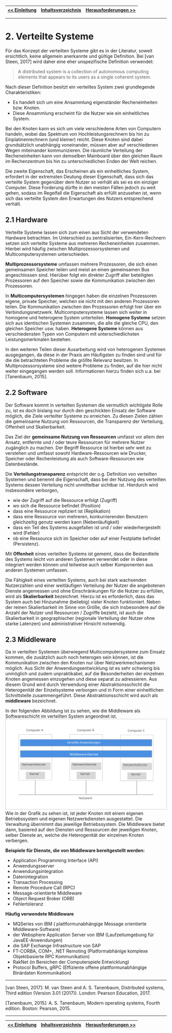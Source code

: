 |[<< Einleitung](03_einleitung.md) | [Inhaltsverzeichnis](02_toc.md) | [Herausforderungen >>](05_herausforderungen.md)|
|-|-|-|

---

# 2. Verteilte Systeme

Für das Konzept der verteilten Systeme gibt es in der Literatur, soweit ersichtlich, keine allgemein anerkannte und gültige Definition. Bei [van Steen, 2017] wird daher eine eher unspezifische Definition verwendet:
> A distributed system is a collection of autonomous computing elements that appears to its users as a single coherent system.

Nach dieser Definition besitzt ein verteiltes System zwei grundlegende Charakteristiken:
* Es handelt sich um eine Ansammlung eigenständer Recheneinheiten bzw. Knoten.
* Diese Ansammlung erscheint für die Nutzer wie ein einheitliches System.

Bei den Knoten kann es sich um viele verschiedene Arten von Computern handeln, wobei das Spektrum von Hochleistungsrechnern bis hin zu Einplatinenrechnern (und kleiner) reicht. Diese Knoten sind dabei grundsätzlich unabhängig voneinander, müssen aber auf verschiedenen Wegen miteinander kommunizieren. Die räumliche Verteilung der Recheneinheiten kann von demselben Mainboard über den gleichen Raum im Rechenzentrum bis hin zu unterschiedlichen Enden der Welt reichen.

Die zweite Eigenschaft, das Erscheinen als ein einheitliches System, erfordert in der extremsten Deutung dieser Eigenschaft, dass sich das verteilte System gegenüber dem Nutzer so verhält als sei es ein einziger Computer. Diese Forderung dürfte in den meisten Fällen jedoch zu weit gehen, sodass im Regelfall die Eigenschaft als erfüllt anzusehen ist, wenn sich das verteilte System den Erwartungen des Nutzers entsprechend verhält.


## 2.1 Hardware

Verteilte Systeme lassen sich zum einen aus Sicht der verwendeten Hardware betrachten. Im Unterschied zu zentralisierten, Ein-Kern-Rechnern setzen sich verteilte Systeme aus mehreren Recheneinheiten zusammen. Hierbei wird häufig zwischen Multiprozessorsystemen und Multicomputersystemen unterschieden.

**Multiprozessorsysteme** umfassen mehrere Prozessoren, die sich einen gemeinsamen Speicher teilen und meist an einen gemeinsamen Bus angeschlossen sind. Hierüber folgt ein direkter Zugriff aller beteiligten Prozessoren auf den Speicher sowie die Kommunikation zwischen den Prozessoren.

In **Multicomputersystemen** hingegen haben die einzelnen Prozessoren eigene, private Speicher, welchen sie nicht mit den anderen Prozessoren teilen. Die Kommunikation zwischen den Prozessoren erfolgt hier über ein Verbindungsnetzwerk. Multicomputersysteme lassen sich weiter in homogene und heterogene System unterteilen. **Homogene Systeme** setzen sich aus identischen Systemen zusammen, die alle die gleiche CPU, den gleichen Speicher usw. haben. **Heterogene Systeme** können aus verschiedensten Typen von Computern mit unterschiedlichsten Leistungsmerkmalen bestehen.

In den weiteren Teilen dieser Ausarbeitung wird von heterogenen Systemen ausgegangen, da diese in der Praxis am Häufigsten zu finden sind und für die die betrachteten Probleme die größte Relevanz besitzen. In Multiprozessorsysteme sind weitere Probleme zu finden, auf die hier nicht weiter eingegangen werden soll. Informationen hierzu finden sich u.a. bei [Tanenbaum, 2015].

## 2.2 Software

Der Software kommt in verteilten Systemen die vermutlich wichtigste Rolle zu, ist es doch bislang nur durch den geschickten Einsatz der Software möglich, die Ziele verteilter Systeme zu erreichen. Zu diesen Zielen zählen die gemeinsame Nutzung von Ressourcen, die Transparenz der Verteilung, Offenheit und Skalierbarkeit.

Das Ziel der **gemeinsame Nutzung von Ressourcen** umfasst vor allem den Ansatz, entfernte und / oder teure Ressourcen für mehrere Nutzer zugänglich zu machen. Der Begriff Ressource ist hierbei sehr weit zu verstehen und umfasst sowohl Hardware-Ressourcen wie Drucker, Speicher oder Rechenleistung als auch Software-Ressourcen wie Datenbestände.

Die **Verteilungstransparenz** entspricht der o.g. Definition von verteilten Systemen und benennt die Eigenschaft, dass bei der Nutzung des verteilten Systems dessen Verteilung nicht unmittelbar sichtbar ist. Hierdurch wird insbesondere verborgen,
* wie der Zugriff auf die Ressource erfolgt (Zugriff)
* wo sich die Ressource befindet (Position)
* dass eine Ressource repliziert ist (Replikation)
* dass eine Ressource von mehreren, konkurrierenden Benutzern gleichzeitig genutz werden kann (Nebenläufigkeit)
* dass ein Teil des Systems ausgefallen ist und / oder wiederhergestellt wird (Fehler)
* ob eine Ressource sich im Speicher oder auf einer Festplatte befindet (Persistenz).

Mit **Offenheit** eines verteilten Systems ist gemeint, dass die Bestandteile des Systems leicht von anderen Systemen verwendet oder in diese integriert werden können und teilweise auch selber Komponenten aus anderen Systemen umfassen.

Die Fähigkeit eines verteilten Systems, auch bei stark wachsenden Nutzerzahlen und einer weitläufigen Verteilung der Nutzer die angebotenen Dienste angemessen und ohne Einschränkungen für die Nutzer zu erfüllen, wird als **Skalierbarkeit** bezeichnet. Hierzu ist es erforderlich, dass das System auch bei Hinzunahme (beliebig) vieler Knoten funktioniert. Neben der reinen Skalierbarkeit im Sinne von Größe, die sich insbesondere auf die Anzahl der Nutzer und Ressourcen / Zugriffe bezieht, ist auch die Skalierbarkeit in geographischer (regionale Verteilung der Nutzer ohne starke Latenzen) und administrativer Hinsicht notwendig.

## 2.3 Middleware
Da in verteilten Systemen überwiegend Multicomputersysteme zum Einsatz kommen, die zusätzlich auch noch heterogen sein können, ist die Kommunikation zwischen den Knoten nur über Netzwerkmechanismen möglich. Aus Sicht der Anwendungsentwicklung ist es sehr schwierig bis unmöglich und zudem unpraktikabel, auf die Besonderheiten der einzelnen Knoten angemessen einzugehen und diese separat zu adressieren. Aus diesem Grund wird durch Verwendung einer Abstraktionsschicht die Heterogenität der Einzelsysteme verborgen und in Form einer einheitlichen Schnittstelle zusammengeführt. Diese Abstraktionsschicht wird auch als **middleware** bezeichnet.

In der folgenden Abbildung ist zu sehen, wie die Middleware als Softwareschicht im verteilten System angeordnet ist.
![Middleware](assets/middleware.svg)
Wie in der Grafik zu sehen ist, ist jeder Knoten mit einem eigenen Betriebssystem und eigenen Netzwerkdiensten ausgestattet. Die Verwaltung übernimmt das jeweilige Betriebssystem. Die Middleware bietet dann, basiered auf den Diensten und Ressourcen der jeweiligen Knoten, selber Dienste an, welche die Heterogenität der einzelnen Knoten verbergen.

**Beispiele für Dienste, die von Middleware bereitgestellt werden:**
- Application Programming Interface (API)
- Anwendungsserver
- Anwendungsintegration
- Datenintegration
- Transaction Processing
- Remote Procedure Call (RPC)
- Message-orientierte Middleware
- Object Request Broker (ORB)
- Fehlertoleranz

**Häufig verwendete Middleware**
- MQSeries von IBM ( plattformunabhängige Message orientierte Middleware-Software)
- der Websphere Application Server von IBM (Laufzeitumgebung für JavaEE-Anwendungen)
- die SAP Exchange Infrastructure von SAP
- FT-CORBA, COM+, .NET Remoting (Platformabhänige komplexe Objektbasierte RPC Kommunikation)
- RakNet (in Bereichen der Computerspiele Entwicklung)
- Protocol Buffers, gRPC (Effiziente offene plattformunabhängige Binärdaten Kommunikation)

---
[van Steen, 2017]: M. van Steen and A. S. Tanenbaum, Distributed systems, Third edition (Version 3.01 (2017)). London: Pearson Education, 2017.

[Tanenbaum, 2015]: A. S. Tanenbaum, Modern operating systems, Fourth edition. Boston: Pearson, 2015.

---
[<< Einleitung](03_einleitung.md) | [Inhaltsverzeichnis](02_toc.md) | [Herausforderungen >>](05_herausforderungen.md)
|-|-|-|
